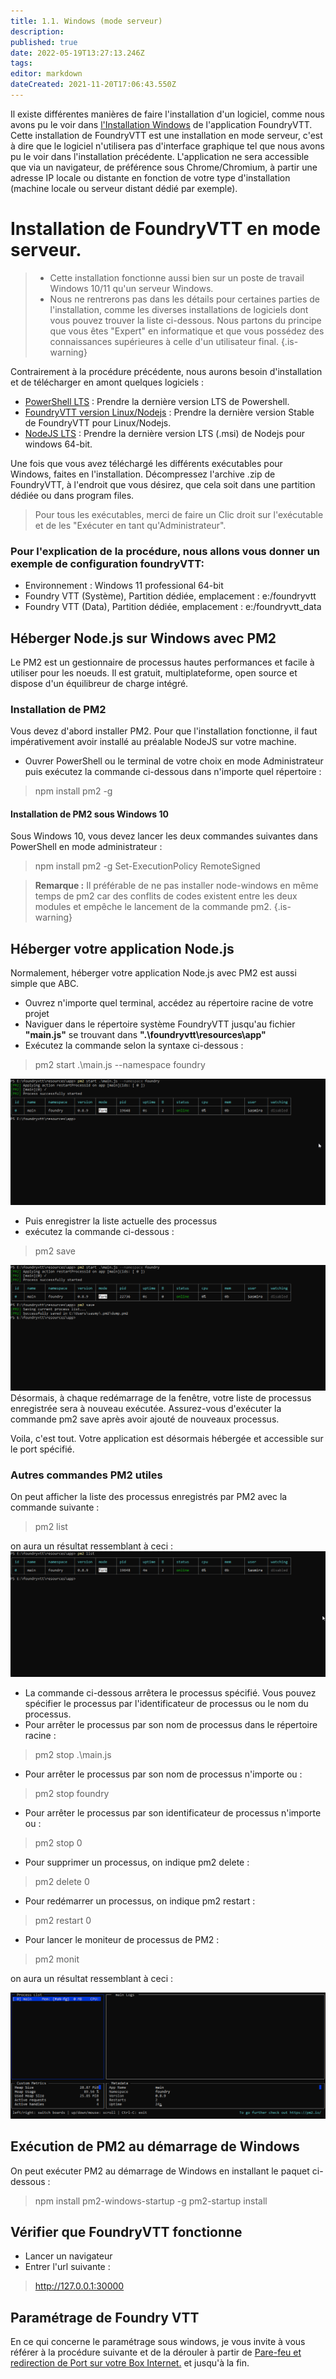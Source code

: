 ```yaml
---
title: 1.1. Windows (mode serveur)
description: 
published: true
date: 2022-05-19T13:27:13.246Z
tags: 
editor: markdown
dateCreated: 2021-11-20T17:06:43.550Z
---
```


Il existe différentes manières de faire l'installation d'un logiciel, comme nous avons pu le voir dans [l'Installation Windows](https://foundryvtt.wiki/fr/pour-commencer/win) de l'application FoundryVTT.
Cette installation de FoundryVTT est une installation en mode serveur, c'est à dire que le logiciel n'utilisera pas d'interface graphique tel que nous avons pu le voir dans l'installation précédente.
L'application ne sera accessible que via un navigateur, de préférence sous Chrome/Chromium, à partir une adresse IP locale ou distante en fonction de votre type d'installation (machine locale ou serveur distant dédié par exemple).

# Installation de FoundryVTT en mode serveur.
>- Cette installation fonctionne aussi bien sur un poste de travail Windows 10/11 qu'un serveur Windows.
>- Nous ne rentrerons pas dans les détails pour certaines parties de l'installation, comme les diverses installations de logiciels dont vous pouvez trouver la liste ci-dessous.
Nous partons du principe que vous êtes "Expert" en informatique et que vous possédez des connaissances supérieures à celle d'un utilisateur final.
{.is-warning}

Contrairement à la procédure précédente, nous aurons besoin d'installation et de télécharger en amont quelques logiciels :
- [PowerShell LTS](https://docs.microsoft.com/fr-fr/powershell/scripting/install/installing-powershell-on-windows) : Prendre la dernière version LTS de Powershell. 
- [FoundryVTT version Linux/Nodejs](https://foundryvtt.com/) : Prendre la dernière version Stable de FoundryVTT pour Linux/Nodejs.
- [NodeJS LTS](https://nodejs.org/en/download/) : Prendre la dernière version LTS (.msi) de Nodejs pour windows 64-bit.


Une fois que vous avez téléchargé les différents exécutables pour Windows, faites en l'installation.
Décompressez l'archive .zip de FoundryVTT, à l'endroit que vous désirez, que cela soit dans une partition dédiée ou dans program files.
>Pour tous les exécutables, merci de faire un Clic droit sur l'exécutable et de les "Exécuter en tant qu'Administrateur".


### Pour l'explication de la procédure, nous allons vous donner un exemple de configuration foundryVTT: 
- Environnement : Windows 11 professional 64-bit
- Foundry VTT (Système), Partition dédiée, emplacement : e:/foundryvtt
- Foundry VTT (Data), Partition dédiée, emplacement : e:/foundryvtt_data

## Héberger Node.js sur Windows avec PM2
Le PM2 est un gestionnaire de processus hautes performances et facile à utiliser pour les noeuds. Il est gratuit, multiplateforme, open source et dispose d'un équilibreur de charge intégré.

### Installation de PM2
Vous devez d'abord installer PM2. Pour que l'installation fonctionne, il faut impérativement avoir installé au préalable NodeJS sur votre machine.
- Ouvrer PowerShell ou le terminal de votre choix en mode Administrateur puis exécutez la commande ci-dessous dans n'importe quel répertoire :
> npm install pm2 -g

#### Installation de PM2 sous Windows 10
Sous Windows 10, vous devez lancer les deux commandes suivantes dans PowerShell en mode administrateur :

> npm install pm2 -g
> Set-ExecutionPolicy RemoteSigned

> **Remarque :** Il préférable de ne pas installer node-windows en même temps de pm2 car des conflits de codes existent entre les deux modules et empêche le lancement de la commande pm2.
{.is-warning}

## Héberger votre application Node.js
Normalement, héberger votre application Node.js avec PM2 est aussi simple que ABC.
- Ouvrez n'importe quel terminal, accédez au répertoire racine de votre projet
- Naviguer dans le répertoire système FoundryVTT jusqu'au fichier **"main.js"** se trouvant dans **".\foundryvtt\resources\app\"**
- Exécutez la commande selon la syntaxe ci-dessous :

>pm2 start .\main.js --namespace foundry

![pm2_start.png](/setup/winstall/pm2_start.png)
- Puis enregistrer la liste actuelle des processus
- exécutez la commande ci-dessous :

>pm2 save

![pm2_save.png](/setup/winstall/pm2_save.png)
Désormais, à chaque redémarrage de la fenêtre, votre liste de processus enregistrée sera à nouveau exécutée. Assurez-vous d'exécuter la commande pm2 save après avoir ajouté de nouveaux processus.

Voila, c'est tout. Votre application est désormais hébergée et accessible sur le port spécifié.

### Autres commandes PM2 utiles
On peut afficher la liste des processus enregistrés par PM2 avec la commande suivante :

>pm2 list

on aura un résultat ressemblant à ceci :
![pm2_list.png](/setup/winstall/pm2_list.png)

- La commande ci-dessous arrêtera le processus spécifié. Vous pouvez spécifier le processus par l'identificateur de processus ou le nom du processus. 
- Pour arrêter le processus par son nom de processus dans le répertoire racine :

>pm2 stop .\main.js

- Pour arrêter le processus par son nom de processus n'importe ou :

>pm2 stop foundry

- Pour arrêter le processus par son identificateur de processus n'importe ou :

>pm2 stop 0

- Pour supprimer un processus, on indique pm2 delete :

>pm2 delete 0

- Pour redémarrer un processus, on indique pm2 restart :

>pm2 restart 0

- Pour lancer le moniteur de processus de PM2 :

>pm2 monit

on aura un résultat ressemblant à ceci :

![pm2_monit.png](/setup/winstall/pm2_monit.png)

## Exécution de PM2 au démarrage de Windows
On peut exécuter PM2 au démarrage de Windows en installant le paquet ci-dessous :

>npm install pm2-windows-startup -g
>pm2-startup install

## Vérifier que FoundryVTT fonctionne
- Lancer un navigateur
- Entrer l'url suivante :
>http://127.0.0.1:30000

## Paramétrage de Foundry VTT
En ce qui concerne le paramétrage sous windows, je vous invite à vous référer à la procédure suivante et de la dérouler à partir de [Pare-feu et redirection de Port sur votre Box Internet.](https://foundryvtt.wiki/fr/pour-commencer/win#pare-feu-et-redirection-de-port-sur-votre-box-internet) et jusqu'à la fin.



